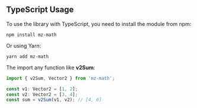 ## TypeScript Usage

To use the library with TypeScript, you need to install the module from npm:

```shell
npm install mz-math
```

Or using Yarn:

```shell
yarn add mz-math
```

The import any function like **v2Sum**:
```js
import { v2Sum, Vector2 } from 'mz-math';

const v1: Vector2 = [1, 2];
const v2: Vector2 = [3, 4];
const sum = v2Sum(v1, v2); // [4, 6]
```